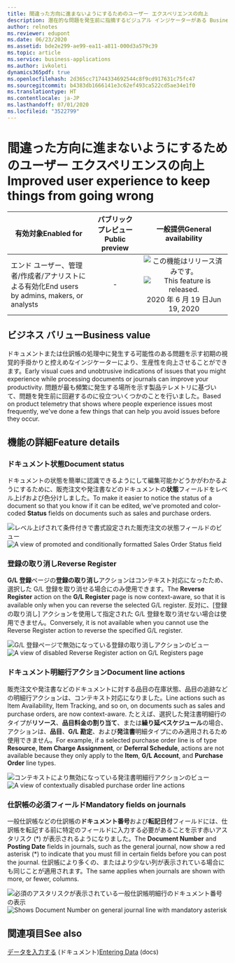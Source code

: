 ```yaml
---
title: 間違った方向に進まないようにするためのユーザー エクスペリエンスの向上
description: 潜在的な問題を発生前に指摘するビジュアル インジケーターがある Business Central を使用できるようになりました。
author: relnotes
ms.reviewer: edupont
ms.date: 06/23/2020
ms.assetid: bde2e299-ae99-ea11-a811-000d3a579c39
ms.topic: article
ms.service: business-applications
ms.author: ivkoleti
dynamics365pdf: true
ms.openlocfilehash: 2d365cc71744334692544c8f9cd917631c75fc47
ms.sourcegitcommit: b4383db1666141e3c62ef493ca522cd5ae34e1f0
ms.translationtype: HT
ms.contentlocale: ja-JP
ms.lasthandoff: 07/01/2020
ms.locfileid: "3522799"
---
```

# <a name="improved-user-experience-to-keep-things-from-going-wrong"></a><span data-ttu-id="3fed0-103">間違った方向に進まないようにするためのユーザー エクスペリエンスの向上</span><span class="sxs-lookup"><span data-stu-id="3fed0-103">Improved user experience to keep things from going wrong</span></span>


| <span data-ttu-id="3fed0-104">有効対象</span><span class="sxs-lookup"><span data-stu-id="3fed0-104">Enabled for</span></span>    |  <span data-ttu-id="3fed0-105">パブリック プレビュー</span><span class="sxs-lookup"><span data-stu-id="3fed0-105">Public preview</span></span> | <span data-ttu-id="3fed0-106">一般提供</span><span class="sxs-lookup"><span data-stu-id="3fed0-106">General availability</span></span> | 
| ---------- | :----------: |:----------: |
|<span data-ttu-id="3fed0-107">エンド ユーザー、管理者/作成者/アナリストによる有効化</span><span class="sxs-lookup"><span data-stu-id="3fed0-107">End users by admins, makers, or analysts</span></span>|-| <span data-ttu-id="3fed0-108">![この機能はリリース済みです。](/dynamics365-release-plan/media/green-checkmark.png "この機能はリリース済みです。")</span><span class="sxs-lookup"><span data-stu-id="3fed0-108">![This feature is released.](/dynamics365-release-plan/media/green-checkmark.png "This feature is released.")</span></span> <span data-ttu-id="3fed0-109">2020 年 6 月 19 日</span><span class="sxs-lookup"><span data-stu-id="3fed0-109">Jun 19, 2020</span></span>|


## <a name="business-value"></a><span data-ttu-id="3fed0-110">ビジネス バリュー</span><span class="sxs-lookup"><span data-stu-id="3fed0-110">Business value</span></span>
<!-- bv start -->
<span data-ttu-id="3fed0-111">ドキュメントまたは仕訳帳の処理中に発生する可能性のある問題を示す初期の視覚的手掛かりと控えめなインジケーターにより、生産性を向上させることができます。</span><span class="sxs-lookup"><span data-stu-id="3fed0-111">Early visual cues and unobtrusive indications of issues that you might experience while processing documents or journals can improve your productivity.</span></span> <span data-ttu-id="3fed0-112">問題が最も頻繁に発生する場所を示す製品テレメトリに基づいて、問題を発生前に回避するのに役立ついくつかのことを行いました。</span><span class="sxs-lookup"><span data-stu-id="3fed0-112">Based on product telemetry that shows where people experience issues most frequently, we've done a few things that can help you avoid issues before they occur.</span></span>
<!-- bv end -->



## <a name="feature-details"></a><span data-ttu-id="3fed0-113">機能の詳細</span><span class="sxs-lookup"><span data-stu-id="3fed0-113">Feature details</span></span>
<!--feature detail start -->
### <a name="document-status"></a><span data-ttu-id="3fed0-114">ドキュメント状態</span><span class="sxs-lookup"><span data-stu-id="3fed0-114">Document status</span></span>

<span data-ttu-id="3fed0-115">ドキュメントの状態を簡単に認識できるようにして編集可能かどうかがわかるようにするために、販売注文や発注書などのドキュメントの**状態**フィールドをレベル上げおよび色分けしました。</span><span class="sxs-lookup"><span data-stu-id="3fed0-115">To make it easier to notice the status of a document so that you know if it can be edited, we've promoted and color-coded **Status** fields on documents such as sales and purchase orders.</span></span>  

<span data-ttu-id="3fed0-116">![レベル上げされて条件付きで書式設定された販売注文の状態フィールドのビュー](media/document-status.png "レベル上げされて条件付きで書式設定された販売注文の状態フィールドのビュー")</span><span class="sxs-lookup"><span data-stu-id="3fed0-116">![A view of promoted and conditionally formatted Sales Order Status field](media/document-status.png "A view of promoted and conditionally formatted Sales Order Status field")</span></span>

### <a name="reverse-register"></a><span data-ttu-id="3fed0-117">登録の取り消し</span><span class="sxs-lookup"><span data-stu-id="3fed0-117">Reverse Register</span></span>

<span data-ttu-id="3fed0-118">**G/L 登録**ページの**登録の取り消し**アクションはコンテキスト対応になったため、選択した G/L 登録を取り消せる場合にのみ使用できます。</span><span class="sxs-lookup"><span data-stu-id="3fed0-118">The **Reverse Register** action on the **G/L Register** page is now context-aware, so that it is available only when you can reverse the selected G/L register.</span></span> <span data-ttu-id="3fed0-119">反対に、[登録の取り消し] アクションを使用して指定された G/L 登録を取り消せない場合は使用できません。</span><span class="sxs-lookup"><span data-stu-id="3fed0-119">Conversely, it is not available when you cannot use the Reverse Register action to reverse the specified G/L register.</span></span> 

<span data-ttu-id="3fed0-120">![G/L 登録ページで無効になっている登録の取り消しアクションのビュー](media/reverse-register.png "G/L 登録ページで無効になっている登録の取り消しアクションのビュー")</span><span class="sxs-lookup"><span data-stu-id="3fed0-120">![A view of disabled Reverse Register action on G/L Registers page](media/reverse-register.png "A view of disabled Reverse Register action on G/L Registers page")</span></span>

### <a name="document-line-actions"></a><span data-ttu-id="3fed0-121">ドキュメント明細行アクション</span><span class="sxs-lookup"><span data-stu-id="3fed0-121">Document line actions</span></span>

<span data-ttu-id="3fed0-122">販売注文や発注書などのドキュメントに対する品目の在庫状態、品目の追跡などの明細行アクションは、コンテキスト対応になりました。</span><span class="sxs-lookup"><span data-stu-id="3fed0-122">Line actions such as Item Availability, Item Tracking, and so on, on documents such as sales and purchase orders, are now context-aware.</span></span> <span data-ttu-id="3fed0-123">たとえば、選択した発注書明細行のタイプが**リソース**、**品目料金の割り当て**、または**繰り延べスケジュール**の場合、アクションは、**品目**、**G/L 勘定**、および**発注書**明細タイプにのみ適用されるため使用できません。</span><span class="sxs-lookup"><span data-stu-id="3fed0-123">For example, if a selected purchase order line is of type **Resource**, **Item Charge Assignment**, or **Deferral Schedule**, actions are not available because they only apply to the **Item**, **G/L Account**, and **Purchase Order** line types.</span></span> 

<span data-ttu-id="3fed0-124">![コンテキストにより無効になっている発注書明細行アクションのビュー](media/document-line-actions.png "コンテキストにより無効になっている発注書明細行アクションのビュー")</span><span class="sxs-lookup"><span data-stu-id="3fed0-124">![A view of contextually disabled purchase order line actions](media/document-line-actions.png "A view of contextually disabled purchase order line actions")</span></span>

### <a name="mandatory-fields-on-journals"></a><span data-ttu-id="3fed0-125">仕訳帳の必須フィールド</span><span class="sxs-lookup"><span data-stu-id="3fed0-125">Mandatory fields on journals</span></span>

<span data-ttu-id="3fed0-126">一般仕訳帳などの仕訳帳の**ドキュメント番号**および**転記日付**フィールドには、仕訳帳を転記する前に特定のフィールドに入力する必要があることを示す赤いアスタリスク (\*) が表示されるようになりました。</span><span class="sxs-lookup"><span data-stu-id="3fed0-126">The **Document Number** and **Posting Date** fields in journals, such as the general journal, now show a red asterisk (\*) to indicate that you must fill in certain fields before you can post the journal.</span></span> <span data-ttu-id="3fed0-127">仕訳帳により多くの、またはより少ない列が表示されている場合にも同じことが適用されます。</span><span class="sxs-lookup"><span data-stu-id="3fed0-127">The same applies when journals are shown with more, or fewer, columns.</span></span> 

<span data-ttu-id="3fed0-128">![必須のアスタリスクが表示されている一般仕訳帳明細行のドキュメント番号の表示](media/mandatory-field-journal.png "必須のアスタリスクが表示されている一般仕訳帳明細行のドキュメント番号の表示")</span><span class="sxs-lookup"><span data-stu-id="3fed0-128">![Shows Document Number on general journal line with mandatory asterisk](media/mandatory-field-journal.png "Shows Document Number on general journal line with mandatory asterisk")</span></span>
<!--feature detail end -->










## <a name="see-also"></a><span data-ttu-id="3fed0-129">関連項目</span><span class="sxs-lookup"><span data-stu-id="3fed0-129">See also</span></span>

<!--docs start-->
<span data-ttu-id="3fed0-130">[データを入力する](https://docs.microsoft.com/dynamics365/business-central/ui-enter-data) (ドキュメント)</span><span class="sxs-lookup"><span data-stu-id="3fed0-130">[Entering Data](https://docs.microsoft.com/dynamics365/business-central/ui-enter-data) (docs)</span></span>
<!--docs end-->
